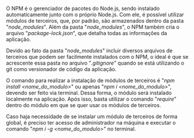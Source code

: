 O NPM é o gerenciador de pacotes do Node.js, sendo instalado automaticamente junto com o próprio Node.js. Com ele, é possível utilizar módulos de terceiros, que, por padrão, são armazenados dentro da pasta "_node_modules_". Além da pasta "_node_modules_", o NPM também cria o arquivo "_package-lock.json_", que detalha todas as informações da aplicação.

Devido ao fato da pasta "_node_modules_" incluir diversos arquivos de terceiros que podem ser facilmente instalados com o NPM, o ideal é que se acrescente essa pasta no arquivo "_.gitignore_" quando se está utilizando o git como versionador de código da aplicação.

O comando para realizar a instalação de módulos de terceiros é "_npm install <nome_do_modulo>_" ou apenas "_npm i <nome_do_modulo>_", devendo ser feito via terminal. Dessa forma, o módulo será instalado localmente na aplicação. Após isso, basta utilizar o comando "_require_" dentro do módulo em que se quer usar os módulos de terceiros.

Caso haja necessidade de se instalar um módulo de terceiros de forma global, é preciso ter acesso de administrador na máquina e executar o comando "_npm i -g <nome_do_modulo>_" no terminal.
